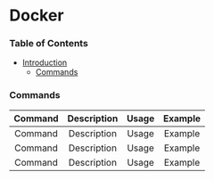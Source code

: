 Docker
===

### Table of Contents
  
+ [Introduction](#introduction)
  + [Commands](#commands)

### Commands

| Command | Description | Usage | Example |
| :---: | :---: | :---: | :---: |
| Command | Description | Usage | Example |
| Command | Description | Usage | Example |
| Command | Description | Usage | Example |
